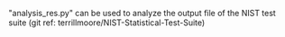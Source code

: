 "analysis_res.py" can be used to analyze the output file of the NIST test suite 
(git ref: terrillmoore/NIST-Statistical-Test-Suite)